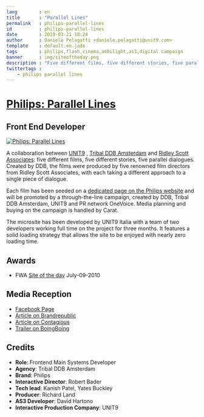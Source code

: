 ```yaml
---
lang        : en
title       : "Parallel Lines"
permalink   : philips-parallel-lines
id          : philips-parallel-lines
date        : 2010-03-21 18:24
author      : Daniele Pelagatti <daniele.pelagatti@unit9.com>
template    : default.en.jade
tags        : philips,flash,cinema,ambilight,as3,digital campaign
banner      : img/siteoftheday.png
description : "Five different films, five different stories, five parallel dialogues. "
twittertags : 
    - philips parallel lines
---
```


# [Philips: Parallel Lines](http://www.unit9.com/project/parallel-lines) #
## Front End Developer ##

[![](#{base}img/parallel_lines_big.jpg "Philips: Parallel Lines")](http://www.unit9.com/project/parallel-lines)

A collaboration between [UNIT9](http://www.unit9.com) , [Tribal DDB Amsterdam](http://www.tribalddb.nl/) and [Ridley Scott Associates](http://www.rsafilms.com): five different films, five different stories, five parallel dialogues. Created by DDB, the films were produced by five renowned film directors from Ridley Scott Associates, with each taking a different approach to a single piece of dialogue. 

Each film has been seeded on a [dedicated page on the Philips website](http://www.philips.com/cinema) and will be promoted by a through-the-line campaign, created by DDB, Tribal DDB Amsterdam, UNIT9 and PR network OneVoice. Media planning and buying on the campaign is handled by Carat. 

The microsite has been developed by UNIT9 Italia with a team of two developers working full time on the project for three months. It features a solid loading strategy that allows the site to be enjoyed with nearly zero loading time. 

## Awards

 * FWA [Site of the day](http://www.thefwa.com/site/parallel-lines) July-09-2010

## Media Reception

  * [Facebook Page](http://www.facebook.com/philipscinema)
  * [Article on Brandrepublic](http://www.brandrepublic.com/News/984897/Philips-promotes-home-cinema-range-online-film-premiere/)
  * [Article on Contagious](http://www.contagiousmagazine.com/2010/02/philips.php)
  * [Trailer on BoingBoing](http://www.boingboing.net/2010/03/17/trailer-for-parallel.html)

## Credits

 * **Role**: Frontend Main Systems Developer 
 * **Agency**: Tribal DDB Amsterdam 
 * **Brand**: Philips 
 * **Interactive Director**: Robert Bader 
 * **Tech lead**: Kanish Patel, Yates Buckley 
 * **Producer**: Richard Land 
 * **AS3 Developer**: David Hartono 
 * **Interactive Production Company**: UNIT9

